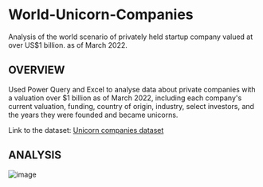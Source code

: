 # World-Unicorn-Companies
Analysis of the world scenario of privately held startup company valued at over US$1 billion. as of March 2022.

## OVERVIEW
Used Power Query and Excel to analyse data about private companies with a valuation over $1 billion as of March 2022, including each company's current valuation, funding, country of origin, industry, select investors, and the years they were founded and became unicorns.

Link to the dataset: [Unicorn companies dataset](https://app.mavenanalytics.io/datasets?search=unicorn)

## ANALYSIS
![image](https://github.com/PatrickNAquino/World-Unicorn-Companies/assets/118391206/46d50394-a418-40c5-a746-0646f992ee05)
